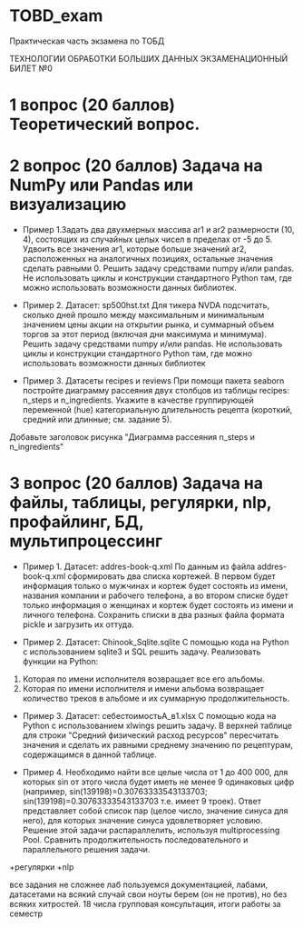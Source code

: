 # TOBD_exam
Практическая часть экзамена по ТОБД

ТЕХНОЛОГИИ ОБРАБОТКИ БОЛЬШИХ ДАННЫХ
ЭКЗАМЕНАЦИОННЫЙ БИЛЕТ №0

# 1 вопрос (20 баллов) Теоретический вопрос.

# 2 вопрос (20 баллов) Задача на NumPy или Pandas или визуализацию

- Пример 1.Задать два двухмерных массива ar1 и ar2 размерности (10, 4), состоящих из случайных целых чисел в пределах от -5 до 5. Удвоить все значения ar1, которые больше значений ar2, расположенных на аналогичных позициях, остальные значения сделать равными 0.
Решить задачу средствами numpy и/или pandas. Не использовать циклы и конструкции стандартного Python там, где можно использовать возможности данных библиотек.

- Пример 2. Датасет: sp500hst.txt 
Для тикера NVDA подсчитать, сколько дней прошло между максимальным и минимальным значением цены акции на открытии рынка, и суммарный объем торгов за этот период (включая дни максимума и минимума).
Решить задачу средствами numpy и/или pandas. Не использовать циклы и конструкции стандартного Python там, где можно использовать возможности данных библиотек

- Пример 3. Датасеты  recipes и reviews
При помощи пакета seaborn постройте диаграмму рассеяния двух столбцов из таблицы recipes: n_steps и n_ingredients. Укажите в качестве группирующей переменной (hue) категориальную длительность рецепта (короткий, средний или длинные; см. задание 5).

Добавьте заголовок рисунка "Диаграмма рассеяния n_steps и n_ingredients"

# 3 вопрос (20 баллов) Задача на файлы, таблицы, регулярки, nlp, профайлинг, БД, мультипроцессинг

- Пример 1. Датасет: addres-book-q.xml 
По данным из файла addres-book-q.xml сформировать два списка кортежей. В первом будет информация только о мужчинах и кортеж будет состоять из имени, названия компании и рабочего телефона, а во втором списке будет только информация о женщинах и кортеж будет состоять из имени и личного телефона. Сохранить списки в два разных файла формата pickle и загрузить их оттуда.

- Пример 2. Датасет: Chinook_Sqlite.sqlite 
С помощью кода на Python с использованием sqlite3 и SQL решить задачу. Реализовать функции на Python:
1. Которая по имени исполнителя возвращает все его альбомы. 
2. Которая по имени исполнителя и имени альбома возвращает количество треков в альбоме и их суммарную продолжительность.

- Пример 3. Датасет: себестоимостьА_в1.xlsx 
С помощью кода на Python с использованием xlwings решить задачу. В верхней таблице для строки "Средний физический расход ресурсов" пересчитать значения и сделать их равными среднему значению по рецептурам, содержащимся в данной таблице.

- Пример 4. Необходимо найти все целые числа от 1 до 400 000, для которых sin от этого числа будет иметь не менее 9 одинаковых цифр (например, sin(139198)=0.30763333543133703; sin(139198)=0.30763333543133703 т.е. имеет 9 троек). Ответ представляет собой список пар (целое число, значение синуса для него), для которых значение синуса удовлетворяет условию.
Решение этой задачи распараллелить, используя multiprocessing Pool. Сравнить продолжительность последовательного и параллельного решения задачи.

+регулярки 
+nlp 

все задания не сложнее лаб 
пользуемся документацией, лабами, датасетами 
на всякий случай свои ноуты берем (он не против), но без всяких хитростей. 
18 числа групповая консультация, итоги работы за семестр 

